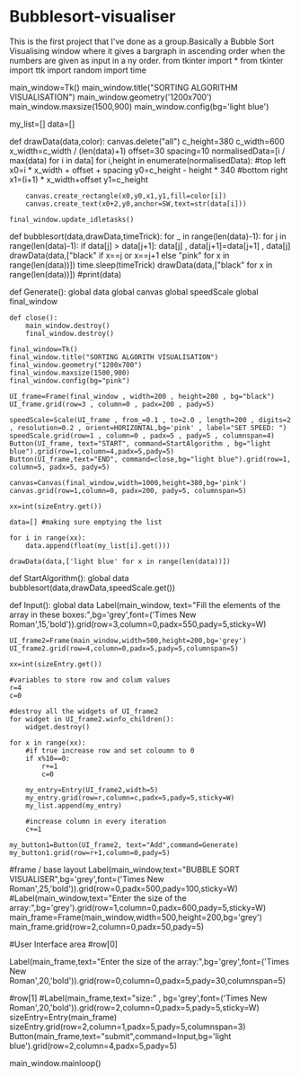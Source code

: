 # Bubblesort-visualiser
This is the first project that I've done as a group.Basically a Bubble Sort Visualising window where it gives a bargraph in ascending order when the numbers are given as input in a ny order.
from tkinter import *
from tkinter import ttk
import random
import time

main_window=Tk()
main_window.title("SORTING ALGORITHM VISUALISATION")
main_window.geometry('1200x700')
main_window.maxsize(1500,900)
main_window.config(bg='light blue')

my_list=[]
data=[]

def drawData(data,color):
    canvas.delete("all")
    c_height=380
    c_width=600
    x_width=c_width / (len(data)+1)
    offset=30
    spacing=10
    normalisedData=[i / max(data) for i in data]
    for i,height in enumerate(normalisedData):
        #top left
        x0=i * x_width + offset + spacing
        y0=c_height - height * 340
        #bottom right
        x1=(i+1) * x_width+offset
        y1=c_height

        canvas.create_rectangle(x0,y0,x1,y1,fill=color[i])
        canvas.create_text(x0+2,y0,anchor=SW,text=str(data[i]))

    final_window.update_idletasks()

def bubblesort(data,drawData,timeTrick):
    for _ in range(len(data)-1):
        for j in range(len(data)-1):
            if data[j] > data[j+1]:
                data[j] , data[j+1]=data[j+1] , data[j]
                drawData(data,["black" if x==j or x==j+1 else "pink" for x in range(len(data))])
                time.sleep(timeTrick)
    drawData(data,["black" for x in range(len(data))])
    #print(data)
    

def Generate():
    global data
    global canvas
    global speedScale
    global final_window

    def close():
        main_window.destroy()
        final_window.destroy()

    final_window=Tk()
    final_window.title("SORTING ALGORITH VISUALISATION")
    final_window.geometry("1200x700")
    final_window.maxsize(1500,900)
    final_window.config(bg="pink")

    UI_frame=Frame(final_window , width=200 , height=200 , bg="black")
    UI_frame.grid(row=3 , column=0 , padx=200 , pady=5)

    speedScale=Scale(UI_frame , from_=0.1 , to=2.0 , length=200 , digits=2 , resolution=0.2 , orient=HORIZONTAL,bg='pink' , label="SET SPEED: ")
    speedScale.grid(row=1 , column=0 , padx=5 , pady=5 , columnspan=4)
    Button(UI_frame, text="START", command=StartAlgorithm , bg="light blue").grid(row=1,column=4,padx=5,pady=5)
    Button(UI_frame,text="END", command=close,bg="light blue").grid(row=1, column=5, padx=5, pady=5)

    canvas=Canvas(final_window,width=1000,height=380,bg='pink')
    canvas.grid(row=1,column=0, padx=200, pady=5, columnspan=5)

    xx=int(sizeEntry.get())

    data=[] #making sure emptying the list
    
    for i in range(xx):
        data.append(float(my_list[i].get()))

    drawData(data,['light blue' for x in range(len(data))])


def StartAlgorithm():
    global data
    bubblesort(data,drawData,speedScale.get())

def Input():
    global data
    Label(main_window, text="Fill the elements of the array in these boxes:",bg='grey',font=('Times New Roman',15,'bold')).grid(row=3,column=0,padx=550,pady=5,sticky=W)

    UI_frame2=Frame(main_window,width=500,height=200,bg='grey')
    UI_frame2.grid(row=4,column=0,padx=5,pady=5,columnspan=5)

    xx=int(sizeEntry.get())

    #variables to store row and colum values
    r=4
    c=0

    #destroy all the widgets of UI_frame2
    for widget in UI_frame2.winfo_children():
        widget.destroy()

    for x in range(xx):
        #if true increase row and set coloumn to 0
        if x%10==0:
            r+=1
            c=0

        my_entry=Entry(UI_frame2,width=5)
        my_entry.grid(row=r,column=c,padx=5,pady=5,sticky=W)
        my_list.append(my_entry)

        #increase column in every iteration
        c+=1

    my_button1=Button(UI_frame2, text="Add",command=Generate)
    my_button1.grid(row=r+1,column=0,pady=5)


#frame / base layout
Label(main_window,text="BUBBLE SORT VISUALISER",bg='grey',font=('Times New Roman',25,'bold')).grid(row=0,padx=500,pady=100,sticky=W)
#Label(main_window,text="Enter the size of the array:",bg='grey').grid(row=1,column=0,padx=600,pady=5,sticky=W)
main_frame=Frame(main_window,width=500,height=200,bg='grey')
main_frame.grid(row=2,column=0,padx=50,pady=5)


#User Interface area
#row[0]

Label(main_frame,text="Enter the size of the array:",bg='grey',font=('Times New Roman',20,'bold')).grid(row=0,column=0,padx=5,pady=30,columnspan=5)

#row[1]
#Label(main_frame,text="size:" , bg='grey',font=('Times New Roman',20,'bold')).grid(row=2,column=0,padx=5,pady=5,sticky=W)
sizeEntry=Entry(main_frame)
sizeEntry.grid(row=2,column=1,padx=5,pady=5,columnspan=3)
Button(main_frame,text="submit",command=Input,bg='light blue').grid(row=2,column=4,padx=5,pady=5)

main_window.mainloop()
